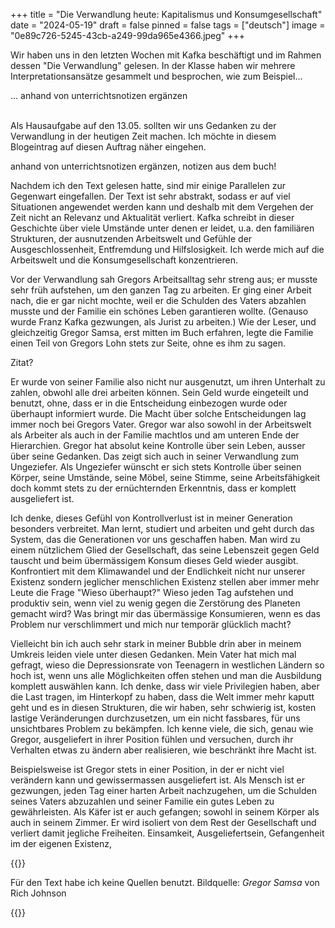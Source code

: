 +++
title = "Die Verwandlung heute: Kapitalismus und Konsumgesellschaft"
date = "2024-05-19"
draft = false
pinned = false
tags = ["deutsch"]
image = "0e89c726-5245-43cb-a249-99da965e4366.jpeg"
+++
<!--StartFragment-->

Wir haben uns in den letzten Wochen mit Kafka beschäftigt und im Rahmen dessen "Die Verwandlung" gelesen. In der Klasse haben wir mehrere Interpretationsansätze gesammelt und besprochen, wie zum Beispiel…

… anhand von unterrichtsnotizen ergänzen

\
Als Hausaufgabe auf den 13.05. sollten wir uns Gedanken zu der Verwandlung in der heutigen Zeit machen. Ich möchte in diesem Blogeintrag auf diesen Auftrag näher eingehen.

anhand von unterrichtsnotizen ergänzen, notizen aus dem buch!

Nachdem ich den Text gelesen hatte, sind mir einige Parallelen zur Gegenwart eingefallen. Der Text ist sehr abstrakt, sodass er auf viel Situationen angewendet werden kann und deshalb mit dem Vergehen der Zeit nicht an Relevanz und Aktualität verliert. Kafka schreibt in dieser Geschichte über viele Umstände unter denen er leidet, u.a. den familiären Strukturen, der ausnutzenden Arbeitswelt und Gefühle der Ausgeschlossenheit, Entfremdung und Hilfslosigkeit. Ich werde mich auf die Arbeitswelt und die Konsumgesellschaft konzentrieren.

Vor der Verwandlung sah Gregors Arbeitsalltag sehr streng aus; er musste sehr früh aufstehen, um den ganzen Tag zu arbeiten. Er ging einer Arbeit nach, die er gar nicht mochte, weil er die Schulden des Vaters abzahlen musste und der Familie ein schönes Leben garantieren wollte. (Genauso wurde Franz Kafka gezwungen, als Jurist zu arbeiten.) Wie der Leser, und gleichzeitig Gregor Samsa, erst mitten im Buch erfahren, legte die Familie einen Teil von Gregors Lohn stets zur Seite, ohne es ihm zu sagen.

Zitat?

Er wurde von seiner Familie also nicht nur ausgenutzt, um ihren Unterhalt zu zahlen, obwohl alle drei arbeiten können. Sein Geld wurde eingeteilt und benutzt, ohne, dass er in die Entscheidung einbezogen wurde oder überhaupt informiert wurde. Die Macht über solche Entscheidungen lag immer noch bei Gregors Vater. Gregor war also sowohl in der Arbeitswelt als Arbeiter als auch in der Familie machtlos und am unteren Ende der Hierarchien. Gregor hat absolut keine Kontrolle über sein Leben, ausser über seine Gedanken. Das zeigt sich auch in seiner Verwandlung zum Ungeziefer. Als Ungeziefer wünscht er sich stets Kontrolle über seinen Körper, seine Umstände, seine Möbel, seine Stimme, seine Arbeitsfähigkeit doch kommt stets zu der ernüchternden Erkenntnis, dass er komplett ausgeliefert ist. 

Ich denke, dieses Gefühl von Kontrollverlust ist in meiner Generation besonders verbreitet. Man lernt, studiert und arbeiten und geht durch das System, das die Generationen vor uns geschaffen haben. Man wird zu einem nützlichem Glied der Gesellschaft, das seine Lebenszeit gegen Geld tauscht und beim übermässigem Konsum dieses Geld wieder ausgibt. Konfrontiert mit dem Klimawandel und der Endlichkeit nicht nur unserer Existenz sondern jeglicher menschlichen Existenz stellen aber immer mehr Leute die Frage "Wieso überhaupt?" Wieso jeden Tag aufstehen und produktiv sein, wenn viel zu wenig gegen die Zerstörung des Planeten gemacht wird? Was bringt mir das übermässige Konsumieren, wenn es das Problem nur verschlimmert und mich nur temporär glücklich macht?

Vielleicht bin ich auch sehr stark in meiner Bubble drin aber in meinem Umkreis leiden viele unter diesen Gedanken. Mein Vater hat mich mal gefragt, wieso die Depressionsrate von Teenagern in westlichen Ländern so hoch ist, wenn uns alle Möglichkeiten offen stehen und man die Ausbildung komplett auswählen kann. Ich denke, dass wir viele Privilegien haben, aber die Last tragen, im Hinterkopf zu haben, dass die Welt immer mehr kaputt geht und es in diesen Strukturen, die wir haben, sehr schwierig ist, kosten lastige Veränderungen durchzusetzen, um ein nicht fassbares, für uns unsichtbares Problem zu bekämpfen. Ich kenne viele, die sich, genau wie Gregor, ausgeliefert in ihrer Position fühlen und versuchen, durch ihr Verhalten etwas zu ändern aber realisieren, wie beschränkt ihre Macht ist. 

Beispielsweise ist Gregor stets in einer Position, in der er nicht viel verändern kann und gewissermassen ausgeliefert ist. Als Mensch ist er gezwungen, jeden Tag einer harten Arbeit nachzugehen, um die Schulden seines Vaters abzuzahlen und seiner Familie ein gutes Leben zu gewährleisten. Als Käfer ist er auch gefangen; sowohl in seinem Körper als auch in seinem Zimmer. Er wird isoliert von dem Rest der Gesellschaft und verliert damit jegliche Freiheiten. Einsamkeit, Ausgeliefertsein, Gefangenheit im der eigenen Existenz, 

<!--EndFragment-->

{{<box>}}



Für den Text habe ich keine Quellen benutzt. Bildquelle: *Gregor Samsa* von Rich Johnson

<!--EndFragment-->

{{</box>}}
